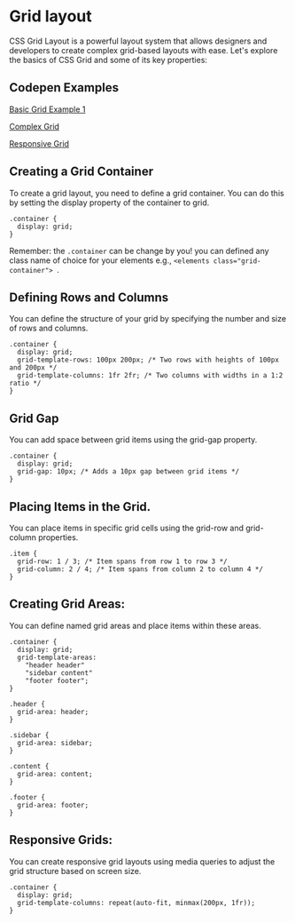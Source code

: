 # Grid layout
CSS Grid Layout is a powerful layout system that allows designers and developers to create complex grid-based layouts with ease. 
Let's explore the basics of CSS Grid and some of its key properties:

## Codepen Examples
[Basic Grid Example 1](https://codepen.io/Fernando-Lagahit/pen/bGJgXEp)

[Complex Grid](https://codepen.io/Fernando-Lagahit/pen/abxpedj?editors=1000)

[Responsive Grid](https://codepen.io/Fernando-Lagahit/pen/abxpedj?editors=1000)

## Creating a Grid Container
To create a grid layout, you need to define a grid container. You can do this by setting the display property of the container to grid.
```
.container {
  display: grid;
}
```
Remember: the `.container` can be change by you! you can defined any class name of choice for your elements e.g., `<elements class="grid-container"> `.

##  Defining Rows and Columns
You can define the structure of your grid by specifying the number and size of rows and columns.
```
.container {
  display: grid;
  grid-template-rows: 100px 200px; /* Two rows with heights of 100px and 200px */
  grid-template-columns: 1fr 2fr; /* Two columns with widths in a 1:2 ratio */
}
```
## Grid Gap
You can add space between grid items using the grid-gap property.
```
.container {
  display: grid;
  grid-gap: 10px; /* Adds a 10px gap between grid items */
}
```
## Placing Items in the Grid.
You can place items in specific grid cells using the grid-row and grid-column properties.
```
.item {
  grid-row: 1 / 3; /* Item spans from row 1 to row 3 */
  grid-column: 2 / 4; /* Item spans from column 2 to column 4 */
}
```
## Creating Grid Areas:
You can define named grid areas and place items within these areas.
```
.container {
  display: grid;
  grid-template-areas: 
    "header header"
    "sidebar content"
    "footer footer";
}

.header {
  grid-area: header;
}

.sidebar {
  grid-area: sidebar;
}

.content {
  grid-area: content;
}

.footer {
  grid-area: footer;
}
```
## Responsive Grids:
You can create responsive grid layouts using media queries to adjust the grid structure based on screen size.
```
.container {
  display: grid;
  grid-template-columns: repeat(auto-fit, minmax(200px, 1fr));
}
```
